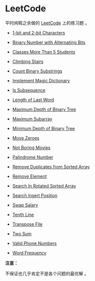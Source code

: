 # LeetCode

平时闲暇之余做的 [LeetCode](https://leetcode.com/) 上的练习题 。

* [1-bit and 2-bit Characters](./1-bit-and-2-bit-characters/1-bit_and_2-bit_characters.md)

* [Binary Number with Alternating Bits](./binary-number-with-alternating-bits/binary_number_with_alternating_bits.md)

* [Classes More Than 5 Students](./classes-more-than-5-students/classes_more_than_5_students.md)

* [Climbing Stairs](./climbing-stairs/climbing_stairs.md)

* [Count Binary Substrings](./count-binary-substrings/count_binary_substrings.md)

* [Implement Magic Dictionary](./implement-magic-dictionary/implement_magic_dictionary.md)

* [Is Subsequence](./is-subsequence/is_subsequence.md)

* [Length of Last Word](./length-of-last-word/length_of_last_word.md)

* [Maximum Depth of Binary Tree](./maximum-depth-of-binary-tree/maximum_depth_of_binary_tree.md)

* [Maximum Subarray](./maximum-subarray/maximum_subarray.md)

* [Minimum Depth of Binary Tree](./minimum-depth-of-binary-tree/minimum_depth_of_binary_tree.md)

* [Move Zeroes](./move-zeroes/move_zeroes.md)

* [Not Boring Movies](./not-boring-movies/not_boring_movies.md)

* [Palindrome Number](./palindrome-number/palindrome_number.md)

* [Remove Duplicates from Sorted Array](./remove-duplicates-from-sorted-array/remove_duplicates_from_sorted_array.md)

* [Remove Element](./remove-element/remove_element.md)

* [Search In Rotated Sorted Array](./search-in-rotated-sorted-array/search_in_rotated_sorted_array.md)

* [Search Insert Position](./search-insert-position/search_insert_position.md)

* [Swap Salary](./swap-salary/swap_salary.md)

* [Tenth Line](./tenth-line/tenth_line.md)

* [Transpose File](./transpose-file/transpose_file.md)

* [Two Sum](./two-sum/two_sum.md)

* [Valid Phone Numbers](./valid-phone-numbers/valid_phone_numbers.md)

* [Word Frequency](./word-frequency/word_frequency.md)

**注意：**

不保证也几乎肯定不是各个问题的最优解 。
